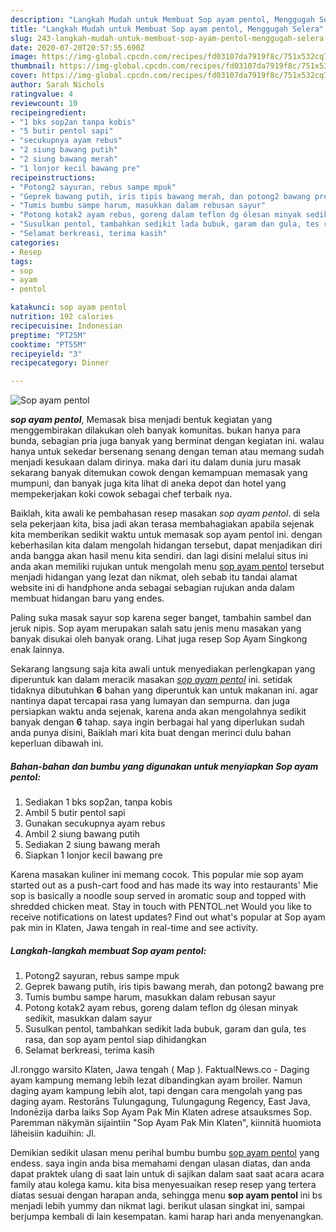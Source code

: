 ```yaml
---
description: "Langkah Mudah untuk Membuat Sop ayam pentol, Menggugah Selera"
title: "Langkah Mudah untuk Membuat Sop ayam pentol, Menggugah Selera"
slug: 243-langkah-mudah-untuk-membuat-sop-ayam-pentol-menggugah-selera
date: 2020-07-20T20:57:55.690Z
image: https://img-global.cpcdn.com/recipes/fd03107da7919f8c/751x532cq70/sop-ayam-pentol-foto-resep-utama.jpg
thumbnail: https://img-global.cpcdn.com/recipes/fd03107da7919f8c/751x532cq70/sop-ayam-pentol-foto-resep-utama.jpg
cover: https://img-global.cpcdn.com/recipes/fd03107da7919f8c/751x532cq70/sop-ayam-pentol-foto-resep-utama.jpg
author: Sarah Nichols
ratingvalue: 4
reviewcount: 10
recipeingredient:
- "1 bks sop2an tanpa kobis"
- "5 butir pentol sapi"
- "secukupnya ayam rebus"
- "2 siung bawang putih"
- "2 siung bawang merah"
- "1 lonjor kecil bawang pre"
recipeinstructions:
- "Potong2 sayuran, rebus sampe mpuk"
- "Geprek bawang putih, iris tipis bawang merah, dan potong2 bawang pre"
- "Tumis bumbu sampe harum, masukkan dalam rebusan sayur"
- "Potong kotak2 ayam rebus, goreng dalam teflon dg ólesan minyak sedikit, masukkan dalam sayur"
- "Susulkan pentol, tambahkan sedikit lada bubuk, garam dan gula, tes rasa, dan sop ayam pentol siap dihidangkan"
- "Selamat berkreasi, terima kasih"
categories:
- Resep
tags:
- sop
- ayam
- pentol

katakunci: sop ayam pentol 
nutrition: 192 calories
recipecuisine: Indonesian
preptime: "PT25M"
cooktime: "PT55M"
recipeyield: "3"
recipecategory: Dinner

---
```



![Sop ayam pentol](https://img-global.cpcdn.com/recipes/fd03107da7919f8c/751x532cq70/sop-ayam-pentol-foto-resep-utama.jpg)

<b><i>sop ayam pentol</i></b>, Memasak bisa menjadi bentuk kegiatan yang menggembirakan dilakukan oleh banyak komunitas. bukan hanya para bunda, sebagian pria juga banyak yang berminat dengan kegiatan ini. walau hanya untuk sekedar bersenang senang dengan teman atau memang sudah menjadi kesukaan dalam dirinya. maka dari itu dalam dunia juru masak sekarang banyak ditemukan cowok dengan kemampuan memasak yang mumpuni, dan banyak juga kita lihat di aneka depot dan hotel yang mempekerjakan koki cowok sebagai chef terbaik nya.

Baiklah, kita awali ke pembahasan resep masakan <i>sop ayam pentol</i>. di sela sela pekerjaan kita, bisa jadi akan terasa membahagiakan apabila sejenak kita memberikan sedikit waktu untuk memasak sop ayam pentol ini. dengan keberhasilan kita dalam mengolah hidangan tersebut, dapat menjadikan diri anda bangga akan hasil menu kita sendiri. dan lagi disini melalui situs ini anda akan memiliki rujukan untuk mengolah menu <u>sop ayam pentol</u> tersebut menjadi hidangan yang lezat dan nikmat, oleh sebab itu tandai alamat website ini di handphone anda sebagai sebagian rujukan anda dalam membuat hidangan baru yang endes.

Paling suka masak sayur sop karena seger banget, tambahin sambel dan jeruk nipis. Sop ayam merupakan salah satu jenis menu masakan yang banyak disukai oleh banyak orang. Lihat juga resep Sop Ayam Singkong enak lainnya.


Sekarang langsung saja kita awali untuk menyediakan perlengkapan yang diperuntuk kan dalam meracik masakan <u><i>sop ayam pentol</i></u> ini. setidak tidaknya dibutuhkan <b>6</b> bahan yang diperuntuk kan untuk makanan ini. agar nantinya dapat tercapai rasa yang lumayan dan sempurna. dan juga persiapkan waktu anda sejenak, karena anda akan mengolahnya sedikit banyak dengan <b>6</b> tahap. saya ingin berbagai hal yang diperlukan sudah anda punya disini, Baiklah mari kita buat dengan merinci dulu bahan keperluan dibawah ini.

<!--inarticleads1-->

##### Bahan-bahan dan bumbu yang digunakan untuk menyiapkan Sop ayam pentol:

1. Sediakan 1 bks sop2an, tanpa kobis
1. Ambil 5 butir pentol sapi
1. Gunakan secukupnya ayam rebus
1. Ambil 2 siung bawang putih
1. Sediakan 2 siung bawang merah
1. Siapkan 1 lonjor kecil bawang pre


Karena masakan kuliner ini memang cocok. This popular mie sop ayam started out as a push-cart food and has made its way into restaurants&#39; Mie sop is basically a noodle soup served in aromatic soup and topped with shredded chicken meat. Stay in touch with PENTOL.net Would you like to receive notifications on latest updates? Find out what&#39;s popular at Sop ayam pak min in Klaten, Jawa tengah in real-time and see activity. 

<!--inarticleads2-->

##### Langkah-langkah membuat Sop ayam pentol:

1. Potong2 sayuran, rebus sampe mpuk
1. Geprek bawang putih, iris tipis bawang merah, dan potong2 bawang pre
1. Tumis bumbu sampe harum, masukkan dalam rebusan sayur
1. Potong kotak2 ayam rebus, goreng dalam teflon dg ólesan minyak sedikit, masukkan dalam sayur
1. Susulkan pentol, tambahkan sedikit lada bubuk, garam dan gula, tes rasa, dan sop ayam pentol siap dihidangkan
1. Selamat berkreasi, terima kasih


Jl.ronggo warsito Klaten, Jawa tengah ( Map ). FaktualNews.co - Daging ayam kampung memang lebih lezat dibandingkan ayam broiler. Namun daging ayam kampung lebih alot, tapi dengan cara mengolah yang pas daging ayam. Restorāns Tulungagung, Tulungagung Regency, East Java, Indonēzija darba laiks Sop Ayam Pak Min Klaten adrese atsauksmes Sop. Paremman näkymän sijaintiin &#34;Sop Ayam Pak Min Klaten&#34;, kiinnitä huomiota läheisiin kaduihin: Jl. 

Demikian sedikit ulasan menu perihal bumbu bumbu <u>sop ayam pentol</u> yang endess. saya ingin anda bisa memahami dengan ulasan diatas, dan anda dapat praktek ulang di saat lain untuk di sajikan dalam saat saat acara acara family atau kolega kamu. kita bisa menyesuaikan resep resep yang tertera diatas sesuai dengan harapan anda, sehingga menu <b>sop ayam pentol</b> ini bs menjadi lebih yummy dan nikmat lagi. berikut ulasan singkat ini, sampai berjumpa kembali di lain kesempatan. kami harap hari anda menyenangkan.
